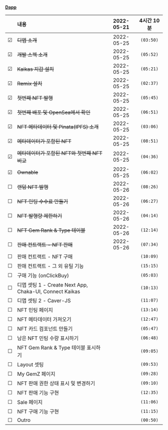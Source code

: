 **[Dapp](https://www.inflearn.com/course/%EB%94%94%EC%95%B1-%ED%94%84%EB%A1%9C%EC%A0%9D%ED%8A%B8-2/)**

<!-- 미완료 &#9744; -->
<!-- 완료 &#9745; -->

|         | 내용                                                    | 2022-05-21 | 4시간 10분 |
| :-----: | :------------------------------------------------------ | :--------: | :--------: |
| &#9745; | ~~디앱 소개~~                                           | 2022-05-25 | `(03:50)`  |
| &#9745; | ~~개발 스펙 소개~~                                      | 2022-05-25 | `(05:52)`  |
| &#9745; | ~~Kaikas 지갑 설치~~                                    | 2022-05-25 | `(05:21)`  |
| &#9745; | ~~Remix 설치~~                                          | 2022-05-25 | `(02:37)`  |
| &#9745; | ~~첫번째 NFT 발행~~                                     | 2022-05-25 | `(05:45)`  |
| &#9745; | ~~첫번째 배포 및 OpenSea에서 확인~~                     | 2022-05-25 | `(06:51)`  |
| &#9745; | ~~NFT 메타데이터 및 Pinata(IPFS) 소개~~                 | 2022-05-25 | `(03:06)`  |
| &#9745; | ~~메타데이터가 포함된 NFT~~                             | 2022-05-25 | `(08:51)`  |
| &#9745; | ~~메타데이터가 포함된 NFT와 첫번째 NFT 비교~~           | 2022-05-25 | `(04:36)`  |
| &#9745; | ~~Ownable~~                                             | 2022-05-25 | `(06:02)`  |
| &#9744; | ~~랜덤 NFT 발행~~                                       | 2022-05-26 | `(08:26)`  |
| &#9744; | ~~NFT 민팅 수수료 만들기~~                              | 2022-05-26 | `(06:27)`  |
| &#9744; | ~~NFT 발행량 제한하기~~                                 | 2022-05-26 | `(04:14)`  |
| &#9744; | ~~NFT Gem Rank & Type 테이블~~                          | 2022-05-26 | `(12:14)`  |
| &#9744; | ~~판매 컨트랙트 - NFT 판매~~                            | 2022-05-26 | `(07:34)`  |
| &#9744; | 판매 컨트랙트 - NFT 구매                                |            | `(10:09)`  |
| &#9744; | 판매 컨트랙트 - 그 외 유틸 기능                         |            | `(15:15)`  |
| &#9744; | 구매 기능 (onClickBuy)                                  |            | `(05:03)`  |
| &#9744; | 디앱 셋팅 1 - Create Next App, Chaka-UI, Connect Kaikas |            | `(10:13)`  |
| &#9744; | 디앱 셋팅 2 - Caver-JS                                  |            | `(11:07)`  |
| &#9744; | NFT 민팅 페이지                                         |            | `(13:14)`  |
| &#9744; | NFT 메타데이터 가져오기                                 |            | `(12:47)`  |
| &#9744; | NFT 카드 컴포넌트 만들기                                |            | `(05:47)`  |
| &#9744; | 남은 NFT 민팅 수량 표시하기                             |            | `(06:48)`  |
| &#9744; | NFT Gem Rank & Type 테이블 표시하기                     |            | `(09:05)`  |
| &#9744; | Layout 셋팅                                             |            | `(09:53)`  |
| &#9744; | My GemZ 페이지                                          |            | `(09:28)`  |
| &#9744; | NFT 판매 권한 상태 표시 및 변경하기                     |            | `(09:10)`  |
| &#9744; | NFT 판매 기능 구현                                      |            | `(12:35)`  |
| &#9744; | Sale 페이지                                             |            | `(11:06)`  |
| &#9744; | NFT 구매 기능 구현                                      |            | `(11:15)`  |
| &#9744; | Outro                                                   |            | `(00:50)`  |
